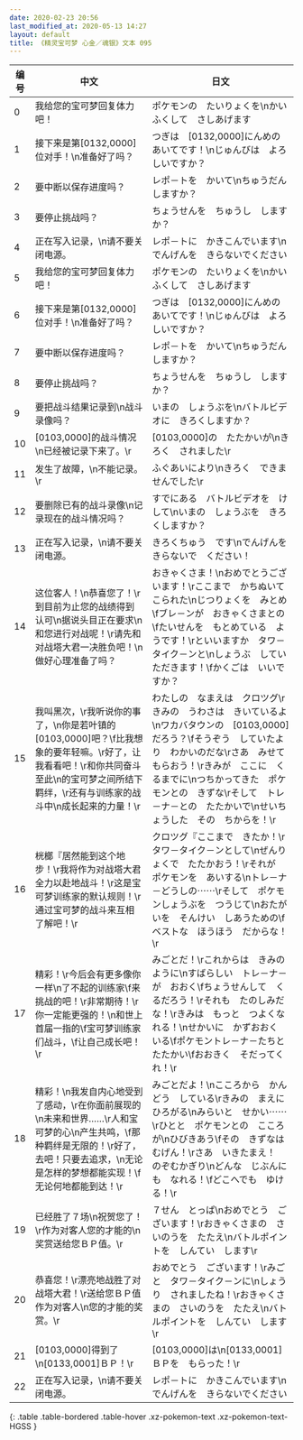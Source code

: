 ```yaml
---
date: 2020-02-23 20:56
last_modified_at: 2020-05-13 14:27
layout: default
title: 《精灵宝可梦 心金／魂银》文本 095
---
```

| 编号 | 中文 | 日文 |
| ---- | ---- | ---- |
| 0 | 我给您的宝可梦回复体力吧！ | ポケモンの　たいりょくを\nかいふくして　さしあげます |
| 1 | 接下来是第[0132,0000]位对手！\n准备好了吗？ | つぎは　[0132,0000]にんめの　あいてです！\nじゅんびは　よろしいですか？ |
| 2 | 要中断以保存进度吗？ | レポ－トを　かいて\nちゅうだん　しますか？ |
| 3 | 要停止挑战吗？ | ちょうせんを　ちゅうし　しますか？ |
| 4 | 正在写入记录，\n请不要关闭电源。 | レポ－トに　かきこんでいます\nでんげんを　きらないでください |
| 5 | 我给您的宝可梦回复体力吧！ | ポケモンの　たいりょくを\nかいふくして　さしあげます |
| 6 | 接下来是第[0132,0000]位对手！\n准备好了吗？ | つぎは　[0132,0000]にんめの　あいてです！\nじゅんびは　よろしいですか？ |
| 7 | 要中断以保存进度吗？ | レポ－トを　かいて\nちゅうだん　しますか？ |
| 8 | 要停止挑战吗？ | ちょうせんを　ちゅうし　しますか？ |
| 9 | 要把战斗结果记录到\n战斗录像吗？ | いまの　しょうぶを\nバトルビデオに　きろくしますか？ |
| 10 | [0103,0000]的战斗情况\n已经被记录下来了。\r | [0103,0000]の　たたかいが\nきろく　されました\r |
| 11 | 发生了故障，\n不能记录。\r | ふぐあいにより\nきろく　できませんでした\r |
| 12 | 要删除已有的战斗录像\n记录现在的战斗情况吗？ | すでにある　バトルビデオを　けして\nいまの　しょうぶを　きろくしますか？ |
| 13 | 正在写入记录，\n请不要关闭电源。 | きろくちゅう　です\nでんげんを　きらないで　ください！　 |
| 14 | 这位客人！\n恭喜您了！\r到目前为止您的战绩得到认可\n据说头目正在要求\n和您进行对战呢！\r请先和对战塔大君一决胜负吧！\n做好心理准备了吗？ | おきゃくさま！\nおめでとうございます！\rここまで　かちぬいて　こられた\nじつりょくを　みとめ\fブレ－ンが　おきゃくさまとの\fたいせんを　もとめている　ようです！\rといいますか　タワ－タイク－ンと\nしょうぶ　していただきます！\fかくごは　いいですか？ |
| 15 | 我叫黑次，\r我听说你的事了，\n你是若叶镇的[0103,0000]吧？\f比我想象的要年轻嘛。\r好了，让我看看吧！\r和你共同奋斗至此\n的宝可梦之间所结下羁绊，\r还有与训练家的战斗中\n成长起来的力量！\r | わたしの　なまえは　クロツグ\rきみの　うわさは　きいているよ\nワカバタウンの　[0103,0000]　だろう？\fそうぞう　していたより　わかいのだな\rさあ　みせてもらおう！\rきみが　ここに　くるまでに\nつちかってきた　ポケモンとの　きずな\rそして　トレ－ナ－との　たたかいで\nせいちょうした　その　ちからを！\r |
| 16 | 桄榔『居然能到这个地步！\r我将作为对战塔大君全力以赴地战斗！\r这是宝可梦训练家的默认规则！\r通过宝可梦的战斗来互相了解吧！\r | クロツグ『ここまで　きたか！\rタワ－タイク－ンとして\nぜんりょくで　たたかおう！\rそれが　ポケモンを　あいする\nトレ－ナ－どうしの⋯⋯\rそして　ポケモンしょうぶを　つうじて\nおたがいを　そんけい　しあうための\fベストな　ほうほう　だからな！\r |
| 17 | 精彩！\r今后会有更多像你一样\n了不起的训练家\f来挑战的吧！\r非常期待！\r你一定能更强的！\n和世上首届一指的\f宝可梦训练家们战斗，\f让自己成长吧！\r | みごとだ！\rこれからは　きみのように\nすばらしい　トレ－ナ－が　おおく\fちょうせんして　くるだろう！\rそれも　たのしみだな！\rきみは　もっと　つよくなれる！\nせかいに　かずおおく　いる\fポケモントレ－ナ－たちと　たたかい\fおおきく　そだってくれ！\r |
| 18 | 精彩！\n我发自内心地受到了感动，\r在你面前展现的\n未来和世界……\r人和宝可梦的心\n产生共鸣，\f那种羁绊是无限的！\r好了，去吧！只要去追求，\n无论是怎样的梦想都能实现！\f无论何地都能到达！\r | みごとだよ！\nこころから　かんどう　している\rきみの　まえに　ひろがる\nみらいと　せかい⋯⋯\rひとと　ポケモンとの　こころが\nひびきあう\fその　きずなは　むげん！\rさあ　いきたまえ！　のぞむかぎり\nどんな　じぶんにも　なれる！\fどこへでも　ゆける！\r |
| 19 | 已经胜了７场\n祝贺您了！\r作为对客人您的才能的\n奖赏送给您ＢＰ值。\r | ７せん　とっぱ\nおめでとう　ございます！\rおきゃくさまの　さいのうを　たたえ\nバトルポイントを　しんてい　します\r |
| 20 | 恭喜您！\r漂亮地战胜了对战塔大君！\r送给您ＢＰ值作为对客人\n您的才能的奖赏。\r | おめでとう　ございます！\rみごと　タワ－タイク－ンに\nしょうり　されましたね！\rおきゃくさまの　さいのうを　たたえ\nバトルポイントを　しんてい　します\r |
| 21 | [0103,0000]得到了\n[0133,0001]ＢＰ！\r | [0103,0000]は\n[0133,0001]ＢＰを　もらった！\r |
| 22 | 正在写入记录，\n请不要关闭电源。 | レポ－トに　かきこんでいます\nでんげんを　きらないでください |
{: .table .table-bordered .table-hover .xz-pokemon-text .xz-pokemon-text-HGSS }